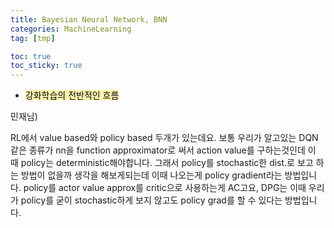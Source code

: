 ```yaml
---
title: Bayesian Neural Network, BNN
categories: MachineLearning
tag: [tmp]

toc: true
toc_sticky: true
---
```


- <mark style='background-color: #fff5b1'> 강화학습의 전반적인 흐름 </mark>


민재님)


RL에서 value based와 policy based 두개가 있는데요. 
보통 우리가 알고있는 DQN같은 종류가 nn을 function approximator로 써서 action value를 구하는것인데 이 때 policy는 deterministic해야합니다. 
그래서 policy를 stochastic한 dist.로 보고 하는 방법이 없을까 생각을 해보게되는데 이때 나오는게 policy gradient라는 방법입니다. 
policy를 actor value approx를 critic으로 사용하는게 AC고요, DPG는 이때 우리가 policy를 굳이 stochastic하게 보지 않고도 policy grad를 할 수 있다는 방법입니다.
